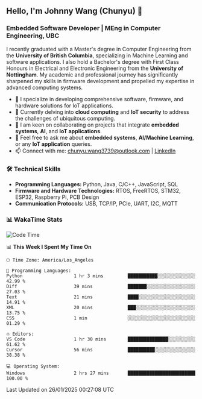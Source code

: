 ## Hello, I'm Johnny Wang (Chunyu) 👋

### Embedded Software Developer | MEng in Computer Engineering, UBC

I recently graduated with a Master's degree in Computer Engineering from the **University of British Columbia**, specializing in Machine Learning and software applications. I also hold a Bachelor's degree with First Class Honours in Electrical and Electronic Engineering from the **University of Nottingham**. My academic and professional journey has significantly sharpened my skills in firmware development and propelled my expertise in advanced computing systems.

- 🔭 I specialize in developing comprehensive software, firmware, and hardware solutions for IoT applications.
- 🌱 Currently delving into **cloud computing** and **IoT security** to address the challenges of ubiquitous computing.
- 🤝 I am keen on collaborating on projects that integrate **embedded systems**, **AI**, and **IoT applications**.
- 💬 Feel free to ask me about **embedded systems**, **AI/Machine Learning**, or any **IoT application** queries.
- 📫 Connect with me: [chunyu.wang3739@outlook.com](mailto:chunyu.wang3739@outlook.com) | [LinkedIn](https://www.linkedin.com/in/shycw1/)


### 🛠️ Technical Skills
- **Programming Languages:** Python, Java, C/C++, JavaScript, SQL
- **Firmware and Hardware Technologies:** RTOS, FreeRTOS, STM32, ESP32, Raspberry Pi, PCB Design
- **Communication Protocols:** USB, TCP/IP, PCIe, UART, I2C, MQTT

### 📊 WakaTime Stats
<!--START_SECTION:waka-->
![Code Time](http://img.shields.io/badge/Code%20Time-52%20hrs%207%20mins-blue)

📊 **This Week I Spent My Time On** 

```text
🕑︎ Time Zone: America/Los_Angeles

💬 Programming Languages: 
Python                   1 hr 3 mins         ███████████░░░░░░░░░░░░░░   42.99 % 
Diff                     39 mins             ███████░░░░░░░░░░░░░░░░░░   27.03 % 
Text                     21 mins             ████░░░░░░░░░░░░░░░░░░░░░   14.91 % 
XML                      20 mins             ███░░░░░░░░░░░░░░░░░░░░░░   13.75 % 
CSS                      1 min               ░░░░░░░░░░░░░░░░░░░░░░░░░   01.29 % 

🔥 Editors: 
VS Code                  1 hr 30 mins        ███████████████░░░░░░░░░░   61.62 % 
Cursor                   56 mins             ██████████░░░░░░░░░░░░░░░   38.38 % 

💻 Operating System: 
Windows                  2 hrs 27 mins       █████████████████████████   100.00 % 
```


 Last Updated on 26/01/2025 00:27:08 UTC
<!--END_SECTION:waka-->
